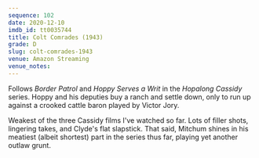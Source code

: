 ```yaml
---
sequence: 102
date: 2020-12-10
imdb_id: tt0035744
title: Colt Comrades (1943)
grade: D
slug: colt-comrades-1943
venue: Amazon Streaming
venue_notes:
---
```


Follows <span data-imdb-id="tt0035692">_Border Patrol_</span> and <span data-imdb-id="tt0036016">_Hoppy Serves a Writ_</span> in the _Hopalong Cassidy_ series. Hoppy and his deputies buy a ranch and settle down, only to run up against a crooked cattle baron played by Victor Jory.

Weakest of the three Cassidy films I've watched so far. Lots of filler shots, lingering takes, and Clyde's flat slapstick. That said, Mitchum shines in his meatiest (albeit shortest) part in the series thus far, playing yet another outlaw grunt.
